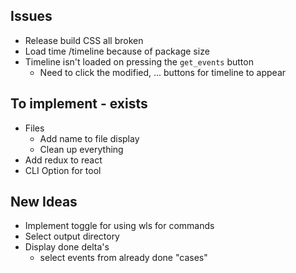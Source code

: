
## Issues
- Release build CSS all broken
- Load time /timeline because of package size
- Timeline isn't loaded on pressing the ``get_events`` button
  - Need to click the modified, ... buttons for timeline to appear

## To implement - exists
- Files
  - Add name to file display
  - Clean up everything
- Add redux to react
- CLI Option for tool


## New Ideas
- Implement toggle for using wls for commands
- Select output directory
- Display done delta's 
  - select events from already done "cases"

